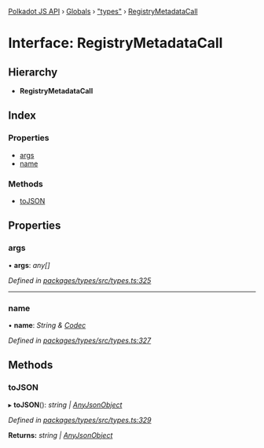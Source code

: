 [Polkadot JS API](../README.md) › [Globals](../globals.md) › ["types"](../modules/_types_.md) › [RegistryMetadataCall](_types_.registrymetadatacall.md)

# Interface: RegistryMetadataCall

## Hierarchy

* **RegistryMetadataCall**

## Index

### Properties

* [args](_types_.registrymetadatacall.md#args)
* [name](_types_.registrymetadatacall.md#name)

### Methods

* [toJSON](_types_.registrymetadatacall.md#tojson)

## Properties

###  args

• **args**: *any[]*

*Defined in [packages/types/src/types.ts:325](https://github.com/polkadot-js/api/blob/b1dff2295/packages/types/src/types.ts#L325)*

___

###  name

• **name**: *String & [Codec](_types_.codec.md)*

*Defined in [packages/types/src/types.ts:327](https://github.com/polkadot-js/api/blob/b1dff2295/packages/types/src/types.ts#L327)*

## Methods

###  toJSON

▸ **toJSON**(): *string | [AnyJsonObject](_types_.anyjsonobject.md)*

*Defined in [packages/types/src/types.ts:329](https://github.com/polkadot-js/api/blob/b1dff2295/packages/types/src/types.ts#L329)*

**Returns:** *string | [AnyJsonObject](_types_.anyjsonobject.md)*
